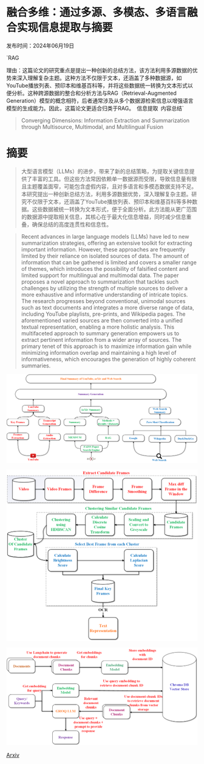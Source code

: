 # 融合多维：通过多源、多模态、多语言融合实现信息提取与摘要

发布时间：2024年06月19日

`RAG

理由：这篇论文的研究重点是提出一种创新的总结方法，该方法利用多源数据的优势来深入理解复杂主题。这种方法不仅限于文本，还涵盖了多种数据源，如YouTube播放列表、预印本和维基百科等，并将这些数据统一转换为文本形式以便分析。这种跨源数据的整合和分析方法与RAG（Retrieval-Augmented Generation）模型的概念相符，后者通常涉及从多个数据源检索信息以增强语言模型的生成能力。因此，这篇论文更适合归类于RAG。` `信息提取` `内容总结`

> Converging Dimensions: Information Extraction and Summarization through Multisource, Multimodal, and Multilingual Fusion

# 摘要

> 大型语言模型（LLMs）的进步，带来了新的总结策略，为提取关键信息提供了丰富的工具。但这些方法常因依赖单一数据源而受限，导致信息量有限且主题覆盖面窄，可能包含虚假内容，且对多语言和多模态数据支持不足。本研究提出一种创新总结方法，利用多源数据优势，深入理解复杂主题。研究不仅限于文本，还涵盖了YouTube播放列表、预印本和维基百科等多种数据。这些数据被统一转换为文本形式，便于全面分析。此方法能从更广范围的数据源中提取相关信息，其核心在于最大化信息增益，同时减少信息重叠，确保总结的高度连贯性和信息性。

> Recent advances in large language models (LLMs) have led to new summarization strategies, offering an extensive toolkit for extracting important information. However, these approaches are frequently limited by their reliance on isolated sources of data. The amount of information that can be gathered is limited and covers a smaller range of themes, which introduces the possibility of falsified content and limited support for multilingual and multimodal data. The paper proposes a novel approach to summarization that tackles such challenges by utilizing the strength of multiple sources to deliver a more exhaustive and informative understanding of intricate topics. The research progresses beyond conventional, unimodal sources such as text documents and integrates a more diverse range of data, including YouTube playlists, pre-prints, and Wikipedia pages. The aforementioned varied sources are then converted into a unified textual representation, enabling a more holistic analysis. This multifaceted approach to summary generation empowers us to extract pertinent information from a wider array of sources. The primary tenet of this approach is to maximize information gain while minimizing information overlap and maintaining a high level of informativeness, which encourages the generation of highly coherent summaries.

![融合多维：通过多源、多模态、多语言融合实现信息提取与摘要](../../../paper_images/2406.13715/M3_Methodology_v3.png)

![融合多维：通过多源、多模态、多语言融合实现信息提取与摘要](../../../paper_images/2406.13715/Frames_v2.png)

![融合多维：通过多源、多模态、多语言融合实现信息提取与摘要](../../../paper_images/2406.13715/RAG_Pipeline_v2.png)

[Arxiv](https://arxiv.org/abs/2406.13715)
